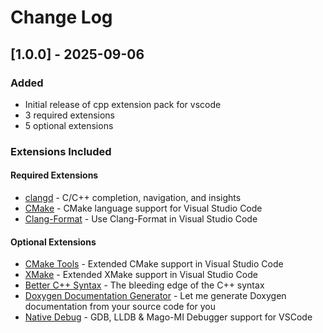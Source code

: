 # Change Log

## [1.0.0] - 2025-09-06

### Added
- Initial release of cpp extension pack for vscode
- 3 required extensions
- 5 optional extensions

### Extensions Included

#### Required Extensions
- [clangd](https://marketplace.visualstudio.com/items?itemName&#x3D;llvm-vs-code-extensions.vscode-clangd) - C/C++ completion, navigation, and insights
- [CMake](https://marketplace.visualstudio.com/items?itemName&#x3D;twxs.cmake) - CMake language support for Visual Studio Code
- [Clang-Format](https://marketplace.visualstudio.com/items?itemName&#x3D;xaver.clang-format) - Use Clang-Format in Visual Studio Code

#### Optional Extensions  
- [CMake Tools](https://marketplace.visualstudio.com/items?itemName&#x3D;ms-vscode.cmake-tools) - Extended CMake support in Visual Studio Code
- [XMake](https://marketplace.visualstudio.com/items?itemName&#x3D;tboox.xmake-vscode) - Extended XMake support in Visual Studio Code
- [Better C++ Syntax](https://marketplace.visualstudio.com/items?itemName&#x3D;jeff-hykin.better-cpp-syntax) - The bleeding edge of the C++ syntax
- [Doxygen Documentation Generator](https://marketplace.visualstudio.com/items?itemName&#x3D;cschlosser.doxdocgen) - Let me generate Doxygen documentation from your source code for you
- [Native Debug](https://marketplace.visualstudio.com/items?itemName&#x3D;webfreak.debug) - GDB, LLDB &amp; Mago-MI Debugger support for VSCode
